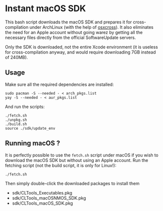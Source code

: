 # Instant macOS SDK
This bash script downloads the macOS SDK and prepares it for cross-compilation under
ArchLinux (with the help of [osxcross](https://github.com/tpoechtrager/osxcross)).
It also eliminates the need for an Apple account without going warez by getting
all the necessary files directly from the official SoftwareUpdate servers.

Only the SDK is downloaded, not the entire Xcode environment (it is useless for
cross-compilation anyway, and would require downloading 7GB instead of 240MB).

## Usage
Make sure all the required dependencies are installed:
```
sudo pacman -S --needed - < arch_pkgs.list
yay -S --needed - < aur_pkgs.list
```

And run the scripts:
```
./fetch.sh
./unpkg.sh
./build.sh
source ./sdk/update_env
```

## Running macOS ?
It is perfectly possible to use the `fetch.sh` script under macOS
if you wish to download the macOS SDK but without using an Apple account.
Run the fetching script (not the build script, it is only for Linux!):
```
./fetch.sh
```

Then simply double-click the downloaded packages to install them
 - sdk/CLTools_Executables.pkg
 - sdk/CLTools_macOSNMOS_SDK.pkg
 - sdk/CLTools_macOS_SDK.pkg
